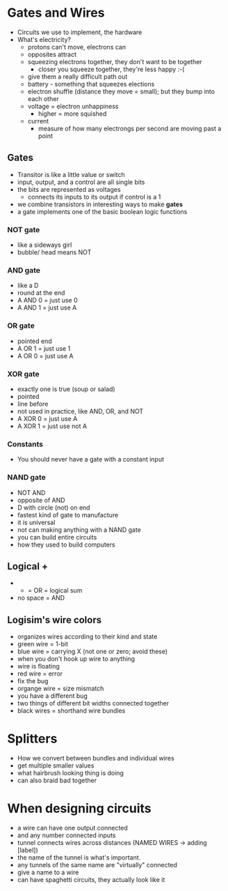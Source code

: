 # Gates and Wires

* Circuits we use to implement, the hardware
* What's electricity?
  * protons can't move, electrons can
  * opposites attract
  * squeezing electrons together, they don't want to be together
      * closer you squeeze together, they're less happy :-(  
  * give them a really difficult path out 
  * battery - something that squeezes elections
  * electron shuffle (distance they move = small); but they bump into each other
  * voltage = electron unhappiness
      * higher = more squished
   * current
      * measure of how many electrongs per second are moving past a point
    
 ## Gates
 
* Transitor is like a little value or switch
* input, output, and a control are all single bits
* the bits are represented as voltages 
  * connects its inputs to its output if control is a 1
* we combine transistors in interesting ways to make **gates**
* a gate implements one of the basic boolean logic functions

### NOT gate
* like a sideways girl
* bubble/ head means NOT

### AND gate
* like a D
* round at the end
* A AND 0 = just use 0
* A AND 1 = just use A


### OR gate
* pointed end
* A OR 1 = just use 1
* A OR 0 = just use A

### XOR gate
* exactly one is true (soup or salad)
* pointed
* line before
* not used in practice, like AND, OR, and NOT
* A XOR 0 = just use A
* A XOR 1 = just use not A

### Constants
* You should never have a gate with a constant input

### NAND gate
* NOT AND
* opposite of AND
* D with circle (not) on end
* fastest kind of gate to manufacture
* it is universal
* not can making anything with a NAND gate
* you can build entire circuits
* how they used to build computers


## Logical +
* + = OR = logical sum
* no space = AND

## Logisim's wire colors
* organizes wires according to their kind and state
* green wire = 1-bit
* blue wire = carrying X (not one or zero; avoid these) 
 * when you don't hook up wire to anything
 * wire is floating
* red wire = error
 * fix the bug
* organge wire = size mismatch
 * you have a different bug
 * two things of different bit widths connected together
* black wires = shorthand wire bundles


# Splitters
* How we convert between bundles and individual wires
* get multiple smaller values
* what hairbrush looking thing is doing
* can also braid bad together

# When designing circuits
* a wire can have one output connected
 * and any number connected inputs
* tunnel connects wires across distances (NAMED WIRES -> adding [label])
 * the name of the tunnel is what's important.
 * any tunnels of the same name are "virtually" connected
 * give a name to a wire
* can have spaghetti circuits, they actually look like it


 
